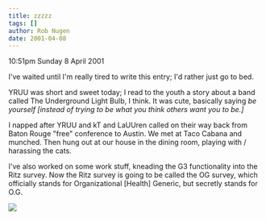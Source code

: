 ```yaml
---
title: zzzzz
tags: []
author: Rob Nugen
date: 2001-04-08
---
```


<p class=date>10:51pm Sunday 8 April 2001</p>

<p>I've waited until I'm really tired to write this
entry; I'd rather just go to bed.</p>

<p>YRUU was short and sweet today; I read to the youth
a story about a band called The Underground Light
Bulb, I think.  It was cute, basically saying <em>be
yourself  [instead of trying to be what you think
others want you to be.]</em></p>

<p>I napped after YRUU and kT and LaUUren called on
their way back from Baton Rouge "free" conference to
Austin.  We met at Taco Cabana and munched.  Then hung
out at our house in the dining room, playing with /
harassing the cats.</p>

<p>I've also worked on some work stuff, kneading the
G3 functionality into the Ritz survey.  Now the Ritz
survey is going to be called the OG survey, which
officially stands for Organizational [Health] Generic,
but secretly stands for O.G.</p>

<p><img src="/images/rob/wL-ROB.gif"/></p>

